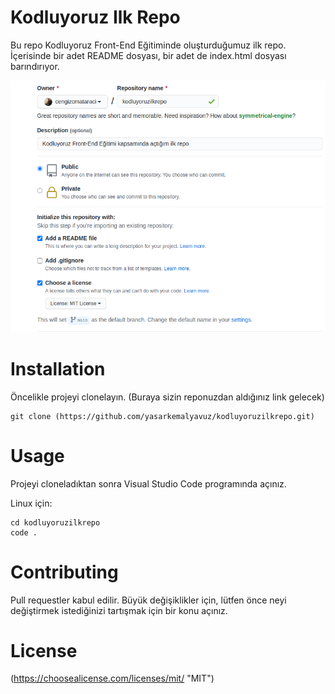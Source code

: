 # Kodluyoruz Ilk Repo


Bu repo Kodluyoruz Front-End Eğitiminde oluşturduğumuz ilk repo.
İçerisinde bir adet README dosyası, bir adet de index.html dosyası barındırıyor.

![Kodluyoruz Foto](https://github.com/Kodluyoruz/taskforce/blob/main/git/odev1/figures/github.png)

# Installation
Öncelikle projeyi clonelayın. (Buraya sizin reponuzdan aldığınız link gelecek)

```
git clone (https://github.com/yasarkemalyavuz/kodluyoruzilkrepo.git)
```

# Usage
Projeyi cloneladıktan sonra Visual Studio Code programında açınız.

Linux için:
```
cd kodluyoruzilkrepo
code .
```
# Contributing
Pull requestler kabul edilir. Büyük değişiklikler için, lütfen önce neyi değiştirmek istediğinizi tartışmak için bir konu açınız.

# License
(https://choosealicense.com/licenses/mit/ "MIT")
